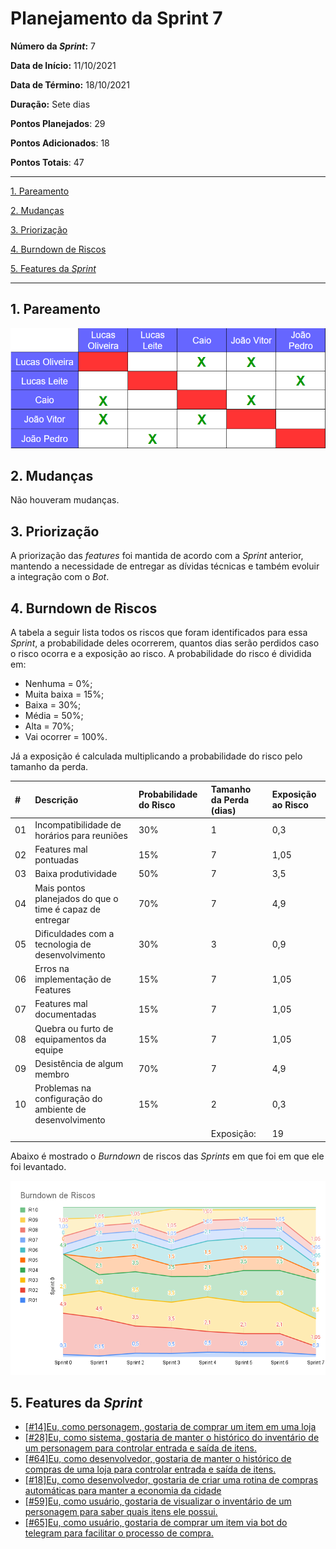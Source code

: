 # Planejamento da Sprint 7

**Número da _Sprint_:** 7

**Data de Início:** 11/10/2021

**Data de Término:** 18/10/2021

**Duração:** Sete dias

**Pontos Planejados**: 29

**Pontos Adicionados**: 18

**Pontos Totais**: 47

-------

[1. Pareamento](#1-pareamento)

[2. Mudanças](#2-mudanças)

[3. Priorização](#3-priorização)

[4. Burndown de Riscos](#4-burndown-de-riscos)

[5. Features da _Sprint_](#5-features-da-sprint)

-------
## 1. Pareamento
![](images/pairing_table_sprint7.png)

## 2. Mudanças
Não houveram mudanças.

## 3. Priorização
A priorização das _features_ foi mantida de acordo com a _Sprint_ anterior, mantendo a necessidade de entregar as dívidas técnicas e também evoluir a integração com o _Bot_.

## 4. Burndown de Riscos

A  tabela a seguir lista todos os riscos que foram identificados para essa _Sprint_, a probabilidade deles ocorrerem, quantos dias serão perdidos caso o risco ocorra e a exposição ao risco. A probabilidade do risco é dividida em:
* Nenhuma = 0%;
* Muita baixa = 15%;
* Baixa = 30%;
* Média = 50%;
* Alta = 70%;
* Vai ocorrer = 100%.

Já a exposição é calculada multiplicando a probabilidade do risco pelo tamanho da perda.

| #  | Descrição | Probabilidade do Risco |Tamanho da Perda (dias)|Exposição ao Risco |
| :- | :---------------                                         | :---| :-| :--- |
| 01 | Incompatibilidade de horários para reuniões              | 30% | 1 | 0,3 |
| 02 | Features mal pontuadas                                   | 15% | 7 | 1,05  |
| 03 | Baixa produtividade                                      | 50% | 7 | 3,5  |
| 04 | Mais pontos planejados do que o time é capaz de entregar | 70% | 7 | 4,9 |
| 05 | Dificuldades com a tecnologia de desenvolvimento         | 30% | 3 | 0,9  |
| 06 | Erros na implementação de Features                       | 15% | 7 | 1,05  |
| 07 | Features mal documentadas                                | 15% | 7 | 1,05 |
| 08 | Quebra ou furto de equipamentos da equipe                | 15% | 7 | 1,05 |
| 09 | Desistência de algum membro                              | 70% | 7 | 4,9 |
| 10 | Problemas na configuração do ambiente de desenvolvimento | 15% | 2 | 0,3  |
|    |   |   | Exposição:  | 19 |

Abaixo é mostrado o _Burndown_ de riscos das _Sprints_ em que foi em que ele foi levantado.

![](images/burndown_risk_sprint7.png)

## 5. Features da _Sprint_
* <a href="https://github.com/lucaaas/Equipe8DS/issues/14"> [#14]Eu, como personagem, gostaria de comprar um item em uma loja </a>
* <a href="https://github.com/lucaaas/Equipe8DS/issues/28"> [#28]Eu, como sistema, gostaria de manter o histórico do inventário de um personagem para controlar entrada e saída de itens. </a>
* <a href="https://github.com/lucaaas/Equipe8DS/issues/64"> [#64]Eu, como desenvolvedor, gostaria de manter o histórico de compras de uma loja para controlar entrada e saída de itens. </a>
* <a href="https://github.com/lucaaas/Equipe8DS/issues/18"> [#18]Eu, como desenvolvedor, gostaria de criar uma rotina de compras automáticas para manter a economia da cidade </a>
* <a href="https://github.com/lucaaas/Equipe8DS/issues/59"> [#59]Eu, como usuário, gostaria de visualizar o inventário de um personagem para saber quais itens ele possui.  </a>
* <a href="https://github.com/lucaaas/Equipe8DS/issues/65"> [#65]Eu, como usuário, gostaria de comprar um item via bot do telegram para facilitar o processo de compra. </a>


